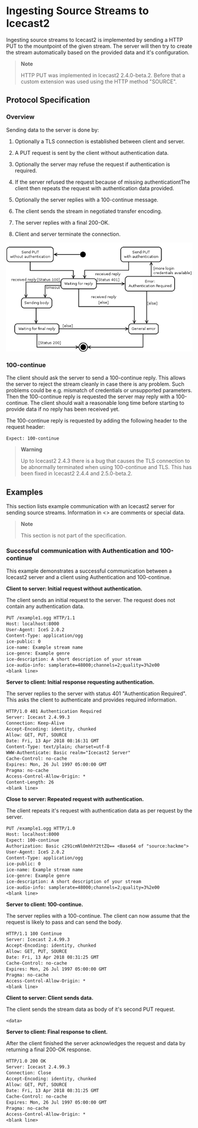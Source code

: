 Ingesting Source Streams to Icecast2
====================================

Ingesting source streams to Icecast2 is implemented by sending a HTTP PUT to the mountpoint of the given stream. The server will then try to create the stream automatically based on the provided data and it's configuration.

> **Note**
>
> HTTP PUT was implemented in Icecast2 2.4.0-beta.2. Before that a custom extension was used using the HTTP method "SOURCE".

Protocol Specification
----------------------

### Overview

Sending data to the server is done by:

1.  Optionally a TLS connection is established between client and server.

2.  A PUT request is sent by the client without authentication data.

3.  Optionally the server may refuse the request if authentication is required.

4.  If the server refused the request because of missing authenticationtThe client then repeats the request with authentication data provided.

5.  Optionally the server replies with a 100-continue message.

6.  The client sends the stream in negotiated transfer encoding.

7.  The server replies with a final 200-OK.

8.  Client and server terminate the connection.

![ Transaction states for source connections ]

### 100-continue

The client should ask the server to send a 100-continue reply. This allows the server to reject the stream cleanly in case there is any problem. Such problems could be e.g. mismatch of credentials or unsupported parameters. Then the 100-continue reply is requested the server may reply with a 100-continue. The client should wait a reasonable long time before starting to provide data if no reply has been received yet.

The 100-continue reply is requested by adding the following header to the request header:

    Expect: 100-continue

> **Warning**
>
> Up to Icecast2 2.4.3 there is a bug that causes the TLS connection to be abnormally terminated when using 100-continue and TLS. This has been fixed in Icecast2 2.4.4 and 2.5.0-beta.2.

Examples
--------

This section lists example communication with an Icecast2 server for sending source streams. Information in &lt;&gt; are comments or special data.

> **Note**
>
> This section is not part of the specification.

### Successful communication with Authentication and 100-continue

This example demonstrates a successful communication between a Icecast2 server and a client using Authentication and 100-continue.

**Client to server: Initial request without authentication.**

The client sends an initial request to the server. The request does not contain any authentication data.

    PUT /example1.ogg HTTP/1.1
    Host: localhost:8000
    User-Agent: IceS 2.0.2
    Content-Type: application/ogg
    ice-public: 0
    ice-name: Example stream name
    ice-genre: Example genre
    ice-description: A short description of your stream
    ice-audio-info: samplerate=48000;channels=2;quality=3%2e00
    <blank line>

**Server to client: Initial response requesting authentication.**

The server replies to the server with status 401 "Authentication Required". This asks the client to authenticate and provides required information.

    HTTP/1.0 401 Authentication Required
    Server: Icecast 2.4.99.3
    Connection: Keep-Alive
    Accept-Encoding: identity, chunked
    Allow: GET, PUT, SOURCE
    Date: Fri, 13 Apr 2018 08:16:31 GMT
    Content-Type: text/plain; charset=utf-8
    WWW-Authenticate: Basic realm="Icecast2 Server"
    Cache-Control: no-cache
    Expires: Mon, 26 Jul 1997 05:00:00 GMT
    Pragma: no-cache
    Access-Control-Allow-Origin: *
    Content-Length: 26
    <blank line>

**Close to server: Repeated request with authentication.**

The client repeats it's request with authentication data as per request by the server.

    PUT /example1.ogg HTTP/1.0
    Host: localhost:8000
    Expect: 100-continue
    Authorization: Basic c291cmNlOmhhY2ttZQ== <Base64 of "source:hackme">
    User-Agent: IceS 2.0.2
    Content-Type: application/ogg
    ice-public: 0
    ice-name: Example stream name
    ice-genre: Example genre
    ice-description: A short description of your stream
    ice-audio-info: samplerate=48000;channels=2;quality=3%2e00
    <blank line>

**Server to client: 100-continue.**

The server replies with a 100-continue. The client can now assume that the request is likely to pass and can send the body.

    HTTP/1.1 100 Continue
    Server: Icecast 2.4.99.3
    Accept-Encoding: identity, chunked
    Allow: GET, PUT, SOURCE
    Date: Fri, 13 Apr 2018 08:31:25 GMT
    Cache-Control: no-cache
    Expires: Mon, 26 Jul 1997 05:00:00 GMT
    Pragma: no-cache
    Access-Control-Allow-Origin: *
    <blank line>

**Client to server: Client sends data.**

The client sends the stream data as body of it's second PUT request.

    <data>

**Server to client: Final response to client.**

After the client finished the server acknowledges the request and data by returning a final 200-OK response.

    HTTP/1.0 200 OK
    Server: Icecast 2.4.99.3
    Connection: Close
    Accept-Encoding: identity, chunked
    Allow: GET, PUT, SOURCE
    Date: Fri, 13 Apr 2018 08:31:25 GMT
    Cache-Control: no-cache
    Expires: Mon, 26 Jul 1997 05:00:00 GMT
    Pragma: no-cache
    Access-Control-Allow-Origin: *
    <blank line>

  [ Transaction states for source connections ]: ../out/PUT.png
